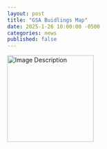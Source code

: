 ```yaml
---
layout: post
title: "GSA Buidlings Map"
date: 2025-1-26 10:00:00 -0500
categories: news
published: false 
---
```

<link rel="stylesheet" href="https://unpkg.com/leaflet/dist/leaflet.css" />
<script src="https://unpkg.com/leaflet/dist/leaflet.js"></script>
<link rel="stylesheet" href="https://unpkg.com/leaflet.markercluster@1.5.3/dist/MarkerCluster.css" />
<link rel="stylesheet" href="https://unpkg.com/leaflet.markercluster@1.5.3/dist/MarkerCluster.Default.css" />
<script src="https://unpkg.com/leaflet.markercluster@1.5.3/dist/leaflet.markercluster.js"></script>

<div style="display: flex; align-items: flex-start;">
  <img src="https://waughr.us/images/4040-color-vert-RGB.png" alt="Image Description" style="width: 200px; height: auto; margin-right: 20px; float: left;"> 

</div>

<div id="map" style="height: 400px;"></div>

<script>
  const map = L.map('map'); 

  L.tileLayer('https://{s}.tile.openstreetmap.org/{z}/{x}/{y}.png', {
    attribution: '&copy; <a href="https://www.openstreetmap.org/copyright">OpenStreetMap</a> contributors'
  }).addTo(map);

  fetch('https://www.waughr.us/images/Maryland_GSA.geojson')
    .then(response => response.json())
    .then(data => {
      // Cluster the markers
      const markers = L.markerClusterGroup(); 
      const geojsonLayer = L.geoJSON(data, {
        onEachFeature: function(feature, layer) {
          if (feature.properties && feature.properties.Name) {
            layer.bindPopup("<b>" + feature.properties.Name + "</b><br>" + feature.properties.Time);
          }

          let zoomedIn = false; 

          layer.on('click', function(e) {
            if (zoomedIn) {
              map.fitBounds(geojsonLayer.getBounds()); 
            } else {
              map.setView(e.latlng, 10); 
            }
            zoomedIn = !zoomedIn; 
          });
        }
      });
      markers.addLayer(geojsonLayer); 
      map.addLayer(markers); 

      map.fitBounds(markers.getBounds()); 

      // Add an image to the top right corner
      L.Control.Watermark = L.Control.extend({
        onAdd: function(map) {
          var img = L.DomUtil.create('img');
          img.src = 'https://waughr.us/images/4040-color-vert-RGB.png'; 
          img.style.width = '50px'; 
          return img;
        },
        onRemove: function(map) {}
      });

      L.control.watermark = function(opts) {
        return new L.Control.Watermark(opts);
      }

      L.control.watermark({ position: 'topright' }).addTo(map);
    })
    .catch(error => {
      console.error('Error fetching data:', error);
    });
</script>
